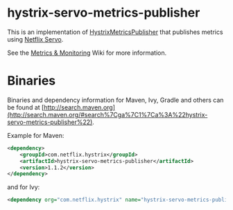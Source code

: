 # hystrix-servo-metrics-publisher

This is an implementation of [HystrixMetricsPublisher](http://netflix.github.com/Hystrix/javadoc/index.html?com/netflix/hystrix/strategy/metrics/HystrixMetricsPublisher.html) that publishes metrics using [Netflix Servo](https://github.com/Netflix/servo).

See the [Metrics & Monitoring](https://github.com/Netflix/Hystrix/wiki/Metrics-and-Monitoring) Wiki for more information.

# Binaries

Binaries and dependency information for Maven, Ivy, Gradle and others can be found at [http://search.maven.org](http://search.maven.org/#search%7Cga%7C1%7Ca%3A%22hystrix-servo-metrics-publisher%22).

Example for Maven:

```xml
<dependency>
    <groupId>com.netflix.hystrix</groupId>
    <artifactId>hystrix-servo-metrics-publisher</artifactId>
    <version>1.1.2</version>
</dependency>
```

and for Ivy:

```xml
<dependency org="com.netflix.hystrix" name="hystrix-servo-metrics-publisher" rev="1.1.2" />
```